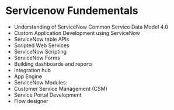 # Servicenow Fundementals
 - Understanding of ServiceNow Common Service Data Model 4.0
 - Custom Application Development using ServiceNow
 - ServiceNow table APIs
 - Scripted Web Services
 - ServiceNow Scripting
 - ServiceNow Forms
 - Building dashboards and reports
 - Integration hub
 - App Engine
 - ServiceNow Modules:  
 - Customer Service Management (CSM) 
 - Service Portal Development
 - Flow designer
